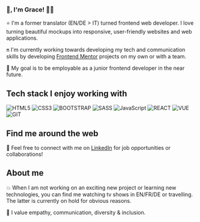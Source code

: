 ### 👋, I'm Grace! 👩‍💻

⭐  I'm a former translator (EN/DE > IT) turned frontend web developer. I love turning beautiful mockups into responsive, user-friendly websites and web applications.

🔛  I'm currently working towards developing my tech and communication skills by developing <a href="https://www.frontendmentor.io/">Frontend Mentor</a> projects on my own or with a team. 

💪 My goal is to be employable as a junior frontend developer in the near future. 

## Tech stack I enjoy working with

![HTML5](https://img.shields.io/badge/HTML5-E34F26?style=for-the-badge&logo=html5&logoColor=white)
![CSS3](https://img.shields.io/badge/CSS3-1572B6?style=for-the-badge&logo=css3&logoColor=white)
![BOOTSTRAP](https://img.shields.io/badge/Bootstrap-563D7C?style=for-the-badge&logo=bootstrap&logoColor=white)
![SASS](https://img.shields.io/badge/Sass-CC6699?style=for-the-badge&logo=sass&logoColor=white)
![JavaScript](https://img.shields.io/badge/JavaScript-F7DF1E?style=for-the-badge&logo=javascript&logoColor=black)
![REACT](https://img.shields.io/badge/React-20232A?style=for-the-badge&logo=react&logoColor=61DAFB)
![VUE](https://img.shields.io/badge/Vue.js-35495E?style=for-the-badge&logo=vue.js&logoColor=4FC08D)
![GIT](https://img.shields.io/badge/Git-F05032?style=for-the-badge&logo=git&logoColor=white)

## Find me around the web

💼 Feel free to connect with me on <a href="https://www.linkedin.com/in/grazia-palombella">LinkedIn</a> for job opportunities or collaborations!

## About me

💥 When I am not working on an exciting new project or learning new technologies, you can find me watching tv shows in EN/FR/DE or travelling. The latter is currently on hold for obvious reasons.

🌈 I value empathy, communication, diversity & inclusion.

